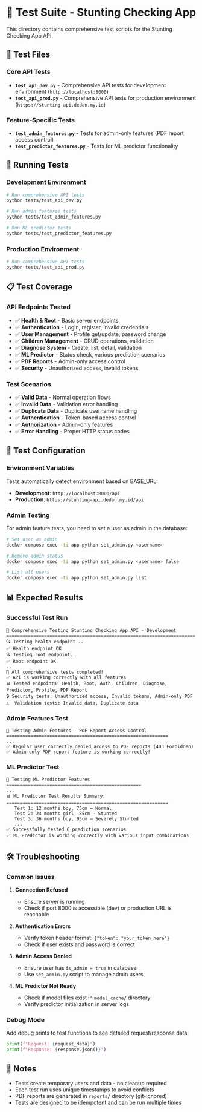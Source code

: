 # 🧪 Test Suite - Stunting Checking App

This directory contains comprehensive test scripts for the Stunting Checking App API.

## 📁 Test Files

### Core API Tests
- **`test_api_dev.py`** - Comprehensive API tests for development environment (`http://localhost:8000`)
- **`test_api_prod.py`** - Comprehensive API tests for production environment (`https://stunting-api.dedan.my.id`)

### Feature-Specific Tests
- **`test_admin_features.py`** - Tests for admin-only features (PDF report access control)
- **`test_predictor_features.py`** - Tests for ML predictor functionality

## 🚀 Running Tests

### Development Environment
```bash
# Run comprehensive API tests
python tests/test_api_dev.py

# Run admin features tests
python tests/test_admin_features.py

# Run ML predictor tests
python tests/test_predictor_features.py
```

### Production Environment
```bash
# Run comprehensive API tests
python tests/test_api_prod.py
```

## 📋 Test Coverage

### API Endpoints Tested
- ✅ **Health & Root** - Basic server endpoints
- ✅ **Authentication** - Login, register, invalid credentials
- ✅ **User Management** - Profile get/update, password change
- ✅ **Children Management** - CRUD operations, validation
- ✅ **Diagnose System** - Create, list, detail, validation
- ✅ **ML Predictor** - Status check, various prediction scenarios
- ✅ **PDF Reports** - Admin-only access control
- ✅ **Security** - Unauthorized access, invalid tokens

### Test Scenarios
- ✅ **Valid Data** - Normal operation flows
- ✅ **Invalid Data** - Validation error handling
- ✅ **Duplicate Data** - Duplicate username handling
- ✅ **Authentication** - Token-based access control
- ✅ **Authorization** - Admin-only features
- ✅ **Error Handling** - Proper HTTP status codes

## 🔧 Test Configuration

### Environment Variables
Tests automatically detect environment based on BASE_URL:
- **Development**: `http://localhost:8000/api`
- **Production**: `https://stunting-api.dedan.my.id/api`

### Admin Testing
For admin feature tests, you need to set a user as admin in the database:
```bash
# Set user as admin
docker compose exec -ti app python set_admin.py <username>

# Remove admin status
docker compose exec -ti app python set_admin.py <username> false

# List all users
docker compose exec -ti app python set_admin.py list
```

## 📊 Expected Results

### Successful Test Run
```
🧪 Comprehensive Testing Stunting Checking App API - Development
======================================================================
🔍 Testing health endpoint...
✅ Health endpoint OK
🔍 Testing root endpoint...
✅ Root endpoint OK
...
🎉 All comprehensive tests completed!
✅ API is working correctly with all features
📊 Tested endpoints: Health, Root, Auth, Children, Diagnose, Predictor, Profile, PDF Report
🔒 Security tests: Unauthorized access, Invalid tokens, Admin-only PDF
⚠️  Validation tests: Invalid data, Duplicate data
```

### Admin Features Test
```
🧪 Testing Admin Features - PDF Report Access Control
============================================================
...
✅ Regular user correctly denied access to PDF reports (403 Forbidden)
✅ Admin-only PDF report feature is working correctly!
```

### ML Predictor Test
```
🧪 Testing ML Predictor Features
==================================================
...
📊 ML Predictor Test Results Summary:
============================================================
   Test 1: 12 months boy, 75cm → Normal
   Test 2: 24 months girl, 85cm → Stunted
   Test 3: 36 months boy, 95cm → Severely Stunted
   ...
✅ Successfully tested 6 prediction scenarios
📈 ML Predictor is working correctly with various input combinations
```

## 🛠️ Troubleshooting

### Common Issues

1. **Connection Refused**
   - Ensure server is running
   - Check if port 8000 is accessible (dev) or production URL is reachable

2. **Authentication Errors**
   - Verify token header format: `{"token": "your_token_here"}`
   - Check if user exists and password is correct

3. **Admin Access Denied**
   - Ensure user has `is_admin = true` in database
   - Use `set_admin.py` script to manage admin users

4. **ML Predictor Not Ready**
   - Check if model files exist in `model_cache/` directory
   - Verify predictor initialization in server logs

### Debug Mode
Add debug prints to test functions to see detailed request/response data:
```python
print(f"Request: {request_data}")
print(f"Response: {response.json()}")
```

## 📝 Notes

- Tests create temporary users and data - no cleanup required
- Each test run uses unique timestamps to avoid conflicts
- PDF reports are generated in `reports/` directory (git-ignored)
- Tests are designed to be idempotent and can be run multiple times
